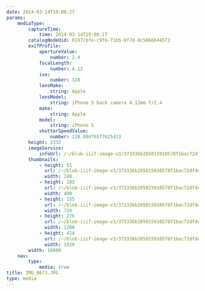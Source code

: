 ```yaml
---
date: 2014-03-14T19:00:27
params:
    mediaType:
        captureTime:
            time: 2014-03-14T19:00:27
        catalogNodeUid: 0197cbfe-c9f6-71b5-8f7d-8c5866b44572
        exifProfile:
            apertureValue:
                number: 2.4
            focalLength:
                number: 4.12
            iso:
                number: 320
            lensMake:
                string: Apple
            lensModel:
                string: iPhone 5 back camera 4.12mm f/2.4
            make:
                string: Apple
            model:
                string: iPhone 5
            shutterSpeedValue:
                number: 120.00476577625423
        height: 2332
        imageService:
            infoUrl: /~/blob-iiif-image-v3/373336b205015910578f1bac72dfdeead4663ad90594648f56cbfc11213d6767/info.json
        thumbnails:
            - height: 51
              url: /~/blob-iiif-image-v3/373336b205015910578f1bac72dfdeead4663ad90594648f56cbfc11213d6767/full/240%2C51/0/default.jpg
              width: 240
            - height: 103
              url: /~/blob-iiif-image-v3/373336b205015910578f1bac72dfdeead4663ad90594648f56cbfc11213d6767/full/480%2C103/0/default.jpg
              width: 480
            - height: 155
              url: /~/blob-iiif-image-v3/373336b205015910578f1bac72dfdeead4663ad90594648f56cbfc11213d6767/full/720%2C155/0/default.jpg
              width: 720
            - height: 276
              url: /~/blob-iiif-image-v3/373336b205015910578f1bac72dfdeead4663ad90594648f56cbfc11213d6767/full/1280%2C276/0/default.jpg
              width: 1280
            - height: 414
              url: /~/blob-iiif-image-v3/373336b205015910578f1bac72dfdeead4663ad90594648f56cbfc11213d6767/full/1920%2C414/0/default.jpg
              width: 1920
        width: 10800
    nav:
        type:
            media: true
title: IMG_0673.JPG
type: media
---
```

